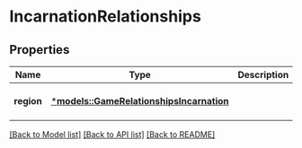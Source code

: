 # IncarnationRelationships

## Properties
Name | Type | Description | Notes
------------ | ------------- | ------------- | -------------
**region** | [***models::GameRelationshipsIncarnation**](Game_relationships_incarnation.md) |  | [optional] [default to None]

[[Back to Model list]](../README.md#documentation-for-models) [[Back to API list]](../README.md#documentation-for-api-endpoints) [[Back to README]](../README.md)


